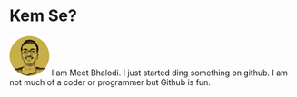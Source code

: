 # Kem Se?
<img src="/circle-cropped.png" alt="Meet Bhalodi" height="70px" width="auto">
I am Meet Bhalodi. I just started ding something on github. I am not much of a coder or programmer but Github is fun.


